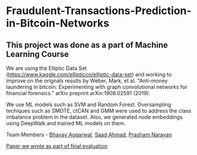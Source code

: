 # Fraudulent-Transactions-Prediction-in-Bitcoin-Networks

This project was done as a part of Machine Learning Course
--------------------------------------------------------------

We are using the Elliptic Data Set (https://www.kaggle.com/ellipticco/elliptic-data-set) and working to improve on the orignals results by Weber, Mark, et al. "Anti-money laundering in bitcoin: Experimenting with graph convolutional networks for financial forensics." arXiv preprint arXiv:1908.02591 (2019).

We use ML models such as SVM and Random Forest. Oversampling techiques such as SMOTE, ctCAN and GMM were used to address the class imbalance problem in the dataset. Also, we generated node embeddings using DeepWalk and trained ML models on them.

Team Members - [Bhavay Aggarwal](https://github.com/Chokerino), [Saad Ahmad](https://github.com/DaasDaham), [Prasham Narayan](https://github.com/Prasham2302)

[Paper we wrote as part of final evaluation](https://github.com/Chokerino/Fradulent-Transactions-Prediction-in-Bitcoin-Networks/blob/master/paper_final.pdf)
